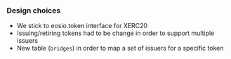 ### Design choices

- We stick to eosio.token interface for XERC20
- Issuing/retiring tokens had to be change in order to support multiple issuers
- New table (`bridges`) in order to map a set of issuers for a specific token
